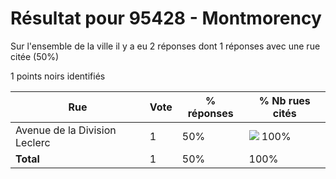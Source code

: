 # Résultat pour 95428 - Montmorency

Sur l'ensemble de la ville il y a eu 2 réponses dont 1 réponses avec une rue citée (50%)

1 points noirs identifiés

| Rue | Vote | % réponses | % Nb rues cités|
|-----|------|------------|----------------|
| Avenue de la Division Leclerc | 1 | 50% | <img src="../../img/bar_100.gif" />&nbsp;100%|
| **Total** | 1 | 50% | 100%|
